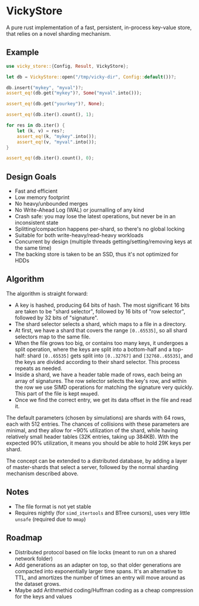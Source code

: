 # VickyStore
A pure rust implementation of a fast, persistent, in-process key-value store, that relies on a novel sharding 
mechanism. 

## Example
```rust
use vicky_store::{Config, Result, VickyStore};

let db = VickyStore::open("/tmp/vicky-dir", Config::default())?;

db.insert("mykey", "myval")?;
assert_eq!(db.get("mykey")?, Some("myval".into()));

assert_eq!(db.get("yourkey")?, None);

assert_eq!(db.iter().count(), 1);

for res in db.iter() {
    let (k, v) = res?;
    assert_eq!(k, "mykey".into());
    assert_eq!(v, "myval".into());
}

assert_eq!(db.iter().count(), 0);
```

## Design Goals
* Fast and efficient
* Low memory footprint
* No heavy/unbounded merges
* No Write-Ahead Log (WAL) or journalling of any kind
* Crash safe: you may lose the latest operations, but never be in an inconsistent state
* Splitting/compaction happens per-shard, so there's no global locking
* Suitable for both write-heavy/read-heavy workloads
* Concurrent by design (multiple threads getting/setting/removing keys at the same time)
* The backing store is taken to be an SSD, thus it's not optimized for HDDs

## Algorithm
The algorithm is straight forward: 
* A key is hashed, producing 64 bits of hash. The most significant 16 bits are taken to be "shard selector", followed
  by 16 bits of "row selector", followed by 32 bits of "signature".
* The shard selector selects a shard, which maps to a file in a directory.
* At first, we have a shard that covers the range `[0..65535]`, so all shard selectors map to the same file.
* When the file grows too big, or contains too many keys, it undergoes a split operation, where the keys are 
  split into a bottom-half and a top-half: shard `[0..65535]` gets split into `[0..32767]` and `[32768..65535]`, and 
  the keys are divided according to their shard selector. This process repeats as needed.
* Inside a shard, we have a header table made of rows, each being an array of signatures. The row selector selects 
  the key's row, and within the row we use SIMD operations for matching the signature very quickly. This 
  part of the file is kept `mmap`ed.
* Once we find the correct entry, we get its data offset in the file and read it. 
  
The default parameters (chosen by simulations) are shards with 64 rows, each with 512 entries. The chances 
of collisions with these parameters are minimal, and they allow for ~90% utilization of the shard, while
having relatively small header tables (32K entries, taking up 384KB). With the expected 90% utilization, it means
you should be able to hold 29K keys per shard.

The concept can be extended to a distributed database, by adding a layer of master-shards that select a 
server, followed by the normal sharding mechanism described above.

## Notes
* The file format is not yet stable
* Requires nightly (for `simd_itertools` and BTree cursors), uses very little `unsafe` (required due to `mmap`)

## Roadmap
* Distributed protocol based on file locks (meant to run on a shared network folder)
* Add generations as an adapter on top, so that older generations are compacted into exponentially larger 
  time spans. It's an alternative to TTL, and amortizes the number of times an entry will move around as the 
  dataset grows.
* Maybe add Arithmethid coding/Huffman coding as a cheap compression for the keys and values